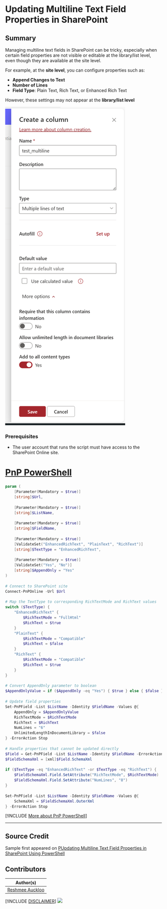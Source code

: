 # Updating Multiline Text Field Properties in SharePoint

## Summary

Managing multiline text fields in SharePoint can be tricky, especially when certain field properties are not visible or editable at the library/list level, even though they are available at the site level.

For example, at the **site level**, you can configure properties such as:
- **Append Changes to Text**
- **Number of Lines**
- **Field Type**: Plain Text, Rich Text, or Enhanced Rich Text

However, these settings may not appear at the **library/list level**

![Example Screenshot](assets/multilinetext_appendtoText_library_missing.png)

### Prerequisites

- The user account that runs the script must have access to the SharePoint Online site.

# [PnP PowerShell](#tab/pnpps)

```powershell
param (
    [Parameter(Mandatory = $true)]
    [string]$Url,

    [Parameter(Mandatory = $true)]
    [string]$ListName,

    [Parameter(Mandatory = $true)]
    [string]$FieldName,

    [Parameter(Mandatory = $true)]
    [ValidateSet("EnhancedRichText", "PlainText", "RichText")]
    [string]$TextType = "EnhancedRichText",

    [Parameter(Mandatory = $true)]
    [ValidateSet("Yes", "No")]
    [string]$AppendOnly = "Yes"
)

# Connect to SharePoint site
Connect-PnPOnline -Url $Url

# Map the TextType to corresponding RichTextMode and RichText values
switch ($TextType) {
    "EnhancedRichText" {
        $RichTextMode = "FullHtml"
        $RichText = $true
    }
    "PlainText" {
        $RichTextMode = "Compatible"
        $RichText = $false
    }
    "RichText" {
        $RichTextMode = "Compatible"
        $RichText = $true
    }
}

# Convert AppendOnly parameter to boolean
$AppendOnlyValue = if ($AppendOnly -eq "Yes") { $true } else { $false }

# Update field properties
Set-PnPField -List $ListName -Identity $FieldName -Values @{
    AppendOnly = $AppendOnlyValue
    RichTextMode = $RichTextMode
    RichText = $RichText
    NumLines = "6"
    UnlimitedLengthInDocumentLibrary = $false
} -ErrorAction Stop

# Handle properties that cannot be updated directly
$Field = Get-PnPField -List $ListName -Identity $FieldName -ErrorAction Stop
$FieldSchemaXml = [xml]$Field.SchemaXml

if ($TextType -eq "EnhancedRichText" -or $TextType -eq "RichText") {
    $FieldSchemaXml.Field.SetAttribute("RichTextMode", $RichTextMode)
    $FieldSchemaXml.Field.SetAttribute("NumLines", "8")
}

Set-PnPField -List $ListName -Identity $FieldName -Values @{
    SchemaXml = $FieldSchemaXml.OuterXml
} -ErrorAction Stop
```

[!INCLUDE [More about PnP PowerShell](../../docfx/includes/MORE-PNPPS.md)]

***

## Source Credit

Sample first appeared on [PUpdating Multiline Text Field Properties in SharePoint Using PowerShell](https://reshmeeauckloo.com/posts/powershell-sharepoint-multilinefield-appendtext/)

## Contributors

| Author(s) |
|-----------|
| [Reshmee Auckloo](https://github.com/reshmee011) |


[!INCLUDE [DISCLAIMER](../../docfx/includes/DISCLAIMER.md)]
<img src="https://m365-visitor-stats.azurewebsites.net/script-samples/scripts/spo-multiline-field-properties" aria-hidden="true" />
